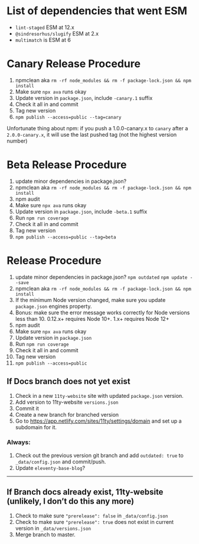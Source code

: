 # List of dependencies that went ESM

- `lint-staged` ESM at 12.x
- `@sindresorhus/slugify` ESM at 2.x
- `multimatch` is ESM at 6

# Canary Release Procedure

1. npmclean aka `rm -rf node_modules && rm -f package-lock.json && npm install`
1. Make sure `npx ava` runs okay
1. Update version in `package.json`, include `-canary.1` suffix
1. Check it all in and commit
1. Tag new version
1. `npm publish --access=public --tag=canary`

Unfortunate thing about npm: if you push a 1.0.0-canary.x to `canary` after a `2.0.0-canary.x`, it will use the last pushed tag (not the highest version number)

# Beta Release Procedure

1. update minor dependencies in package.json?
1. npmclean aka `rm -rf node_modules && rm -f package-lock.json && npm install`
1. npm audit
1. Make sure `npx ava` runs okay
1. Update version in `package.json`, include `-beta.1` suffix
1. Run `npm run coverage`
1. Check it all in and commit
1. Tag new version
1. `npm publish --access=public --tag=beta`

# Release Procedure

1. update minor dependencies in package.json? `npm outdated` `npm update --save`
1. npmclean aka `rm -rf node_modules && rm -f package-lock.json && npm install`
1. If the minimum Node version changed, make sure you update `package.json` engines property.
1. Bonus: make sure the error message works correctly for Node versions less than 10. 0.12.x+ requires Node 10+. 1.x+ requires Node 12+
1. npm audit
1. Make sure `npx ava` runs okay
1. Update version in `package.json`
1. Run `npm run coverage`
1. Check it all in and commit
1. Tag new version
1. `npm publish --access=public`

## If Docs branch does not yet exist

1. Check in a new `11ty-website` site with updated `package.json` version.
1. Add version to 11ty-website `versions.json`
1. Commit it
1. Create a new branch for branched version
1. Go to https://app.netlify.com/sites/11ty/settings/domain and set up a subdomain for it.

### Always:

1. Check out the previous version git branch and add `outdated: true` to `_data/config.json` and commit/push.
2. Update `eleventy-base-blog`?

---

## If Branch docs already exist, 11ty-website (unlikely, I don’t do this any more)

1. Check to make sure `"prerelease": false` in `_data/config.json`
2. Check to make sure `"prerelease": true` does not exist in current version in `_data/versions.json`
3. Merge branch to master.
